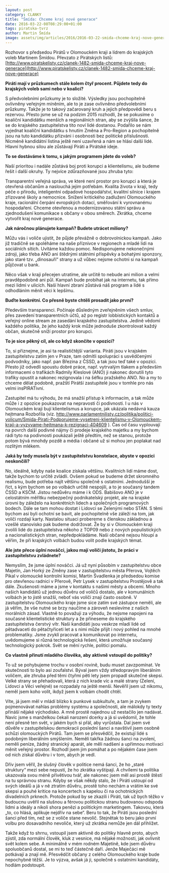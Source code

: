 ```yaml
---
layout: post
category: CLANKY
title: "Šmída: Chceme kraj nové generace"
date: 2016-03-22-08T08:29:00+01:00  
tags: piratska-tvrz
author: Martin Šmída
image: assets/img/articles/2016/2016-03-22-smida-chceme-kraj-nove-generace.jpg   #751x422 pixelu
---
```

Rozhovor s předsedou Pirátů v Olomouckém kraji a lídrem do krajských voleb Martinem Šmídou. Převzato z Pirátských listů: [http://www.piratskelisty.cz/clanek-1482-smida-chceme-kraj-nove-generace](http://www.piratskelisty.cz/clanek-1482-smida-chceme-kraj-nove-generace)

**Piráti mají v průzkumech stále kolem čtyř procent. Půjdete tedy do krajských voleb sami nebo v koalici?**

S předvolebními průzkumy je to složité. Výsledky jsou pochopitelně ovlivněny veřejným míněním, ale to je zase ovlivněno předvolebními průzkumy. Takže je to takový začarovaný kruh a jejich předpovědi beru s rezervou. Přesto jsme se už na podzim 2015 rozhodli, že se pokusíme o koaliční kandidátku menších a regionálních stran, aby se zvýšila šance, že se do krajského zastupitelstva tito noví lidé dostanou. Podařilo se nám vyjednat koaliční kandidátku s hnutím Změna a Pro-Region a pochopitelně jsou na tuto kandidátku přizváni i osobnosti bez politické příslušnosti. Nicméně kandidátní listina ještě není uzavřená a nám se hlásí další lidé. Hlavní hybnou silou ale zůstávají Piráti a Pirátské ideje.

**To se dostáváme k tomu, s jakým programem jdete do voleb?**

Naší prioritou i nadále zůstává boj proti korupci a klientelismu, ale budeme řešit i další okruhy. Ty nejvíce zdůrazňované jsou zhruba tyto:

Transparentní veřejná správa, ve které není prostor pro korupci a která je otevřená občanům a naslouchá jejim potřebám. Kvalita života v kraji, tedy péče o přírodu, inteligentní odpadové hospodářství, kvalitní silnice i krajem zřizované školy a nemocnice. Snížení kritického zadlužení Olomouckého kraje, racionální čerpání evropských dotací, směřování k vyrovnanému hospodaření. Chceme otevřenou a modernizovanou státní správu a zjednodušení komunikace s občany v obou směrech. Zkrátka, chceme vytvořit kraj nové generace.

**Jak náročnou plánujete kampaň? Budete utrácet miliony?**

Můžu vás i voliče ujistit, že půjde převážně o dobrovolnickou kampaň. Jako již tradičně se spoléháme na naše příznivce v regionech a mladé lidi na sociálních sítích. Uvítáme každou pomoc. Nedisponujeme nekonečnými zdroji, jako třeba ANO ani štědrými státními příspěvky a bohatými sponzory, jako staré tzv. „dinosauří“ strany a už vůbec nejsme ochotni si na kampaň půjčovat u bank.

Něco však v kraji přecejen utratíme, ale určitě to nebude ani milion a velmi pravděpodobně ani půl. Kampaň bude probíhat jak na internetu, tak přímo mezi lidmi v ulicích. Naší hlavní zbraní zůstává náš program a lidé s odhodláním měnit věci k lepšímu.

**Buďte konkrétní. Co přesně byste chtěli prosadit jako první?**

Především transparenci. Počínaje důsledným zveřejněním všech smluv, přes zavedení transparentních účtů, až po registr lobbistických kontaktů a veřejný online stream ze zasedání krajského zastupitelstva. Jedině vědomí každého politika, že jeho každý krok může jednoduše zkontrolovat každý občan, skutečně sníží prostor pro korupci.

**To je sice pěkný cíl, ale co když skončíte v opozici?**

To, si přiznejme, je asi ta realističtější varianta. Piráti jsou v krajském zastupitelstvu zatím jen v Praze, tam odmítli spolupráci s usvědčenými podvodníky, jako např. pan Březina z ČSSD, a tak jsou teď také v opozici. Přesto již odvedli spoustu dobré práce, např. vytrvalým tlakem a především informacemi o trafikách Radmily Kleslové (ANO) ji nakonec donutili tyto trafiky opustit a nakonec rezignovala i na šéfku pražského ANO. No a my to chceme dělat podobně, pražští Pirátší zastupitelé jsou v tomhle pro nás velmi insPIRATivní.

Zastupitel má tu výhodu, že má snažší přístup k informacím, a tak může může i z opozice poukazovat na nepravosti či podivnosti. I u nás v Olomouckém kraji bují klientelismus a korupce, jak ukázala nedávná kauza hejtmana Rozbořila (viz. http://www.parlamentnilisty.cz/politika/politici-volicum/Smida-Pirati-Podporujeme-vysetreni-klientelismu-v-Olomouckem-kraji-a-vyzyvame-hejtmana-k-rezignaci-404609 ). Čas od času vyplouvají na povrch další podivné nájmy či prodeje krajského majetku a my bychom rádi tyto na podivnosti poukázali ještě předtím, než se stanou, protože potom bývá mnohdy pozdě a média i občané už si mohou jen poplakat nad rozlitým mlékem.

**Jaká by tedy musela být v zastupitelstvu konstelace, abyste v opozici neskončili?**

No, ideálně, kdyby naše koalice získala většinu. Kvalitních lidí máme dost, takže bychom to určitě zvládli. Ovšem pokud se budeme držet skromného realismu, bude potřeba najít většinu společně s ostatními. Jednodušší je říct, s kým bychom se po volbách určitě nespojili, a to je současný tandem ČSSD a KSČM. Jistou nedůvěru máme i k ODS. Babišovo ANO je v celostátním měřítku nebezpečný podnikatelský projekt, ale na krajské úrovni by záleželo na konkrétních lidech a společných programových bodech. Dále se tam mohou dostat i Lidovci se Zelenými nebo STAN. S těmi bychom asi byli ochotní se bavit, ale pochopitelně vše záleží na tom, jak voliči rozdají karty. Nastalou situaci probereme s členskou základnou a vzešlé stanovisko pak budeme dodržovat. Že by si v Olomouckém kraji zvolili lidé do zastupitelstva někoho z TOP09 nebo z nových populistických a nacionalistických stran, nepředpokládáme. Naši občané nejsou hloupí a věřím, že při krajských volbách budou volit podle krajských témat.

**Ale jste přece úplní nováčci, jakou mají voliči jistotu, že práci v zastupitelstvu zvládnete?**

Nemyslím, že jsme úplní nováčci. Já už nyní působím v zastupitelstvu obce Majetín, Jan Horký ze Změny zase v zastupitelstvu města Přerova, Vojtěch Pikal v olomoucké kontrolní komisi, Martin Švadlenka je předsedou komise pro otevřenou radnici v Přerově, Petr Lysek v zastupitelstvu Prostějově a tak dále. Zkušenosti máme a jsme v kontaktu s našimi městy a obcemi. Mnoho našich kandidátů už jednou důvěru od voličů dostalo, ale v komunálních volbách je to jistě snažší, neboť vás voliči znají často osobně. V zastupitelstvu Olomouckého kraje jsme sice zatím své zástupce neměli, ale já věřím, že vše nutné se brzy naučíme a zároveň neslevíme z našich morálních zásad. Vlastně to považuji za výhodu, že nejsme napojeni na současné klientelistické struktury a že přineseme do krajského zastupitelstva čerstvý vítr. Naši kandidáti jsou veskrze mladí lidé od pětadvaceti do pětačtyřiceti let a s nimi může přijít i nový pohled na mnohé problematiky. Jsme zvyklí pracovat a komunikovat po internetu, uvědomujeme si různá technologická řešení, která umožňuje současný technologický pokrok. Svět se mění rychle, politici pomalu.

**Co vlastně přinutí mladého člověka, aby aktivně vstoupil do politiky?**

To už se pohybujeme trochu v osobní rovině, budu muset zavzpomínat. Ve skutečnosti to bylo asi zoufalství. Býval jsem vždy středopravým liberálním voličem, ale zhruba před těmi čtyřmi pěti lety jsem propadl skutečné skepsi. Velké strany se přehadovali, která z nich krade víc a malé strany (Zelení, Lidovci a Věci veřejné) se rozpadaly na ještě menší. Nevěřil jsem už nikomu, neměl jsem koho volit, ikdyž jsem k volbám chodit chtěl.

Víte, já jsem měl v mládí blízko k punkové subkultuře, a tam je zvykem pojmenovávat nahlas problémy systému a společnosti, ale málokdy ty texty přináší nějaké východisko. A mně prostě najednou už nestačilo jen nadávat. Navíc jsme s manželkou čekali narození dcerky a já si uvědomil, že tohle není přesně ten svět, v jakém bych si přál, aby vyrůstala. Dal jsem své důvěře v zastupitelskou demokracii poslední šanci a navštívil jsem osobně schůzi olomouckých Pirátů. Tam jsem se přesvědčil, že existují lidé s podobným liberálním smýšlením. Neměli takřka žádnou šanci na zvolení, neměli peníze, žádný stranický aparát, ale měli nadšení a upřímnou motivaci měnit veřejný prostor. Rozhodl jsem jim pomáhat a po nějakém čase jsem od nich získal důvěru i v tom, abych je vedl.

Dřív jsem věřil, že slušný člověk v politice nemá šanci, že ho „staré struktury“ mezi sebe nepustí, že ho zkrátka vyštípají. A chvílemi ta politika ukazovala svou méně přívětivou tvář, ale nakonec jsem měl asi prostě štěstí na tu správnou stranu. Kdyby se však někdy stalo, že i Piráti ustoupí od svých ideálů a já v ně ztratím důvěru, prostě toho nechám a vrátím ke své skepsi a pouhé kritice na koncertech s kapelou či na ochotnických divadelních prknech. Protože pokud by se zkazili i Piráti, tak už bych těžko v budoucnu uvěřil na slušnou a férovou politickou stranu budovanou odspoda lidmi a ideály a nikoli shora penězi a politickým marketingem. Takovou, která „to, co hlásá, aplikuje nejdřív na sebe“. Beru to tak, že Piráti jsou poslední šanci před tím, než se z voliče stane nevolič. Stejnětak to beru jako první volbu pro dosavadního nevoliče, který už zkrátka nemůže jen dál přihlížet.

Takže když to shrnu, vstoupil jsem aktivně do politiky hlavně proto, abych zjistil, zda normální člověk, kluk z vesnice, má nějaké možnosti, jak ovlivnit svět kolem sebe. A minimálně v mém rodném Majetíně, kde jsem důvěru spoluobčanů dostal, se mi to teď částečně daří. Jenže Maječáci mě potkávají a znají mě. Přesvědčit občany z celého Olomouckého kraje bude nepochybně těžší. Je to výzva, avšak já ji, společně s ostatními kandidáty, hodlám podstoupit. 